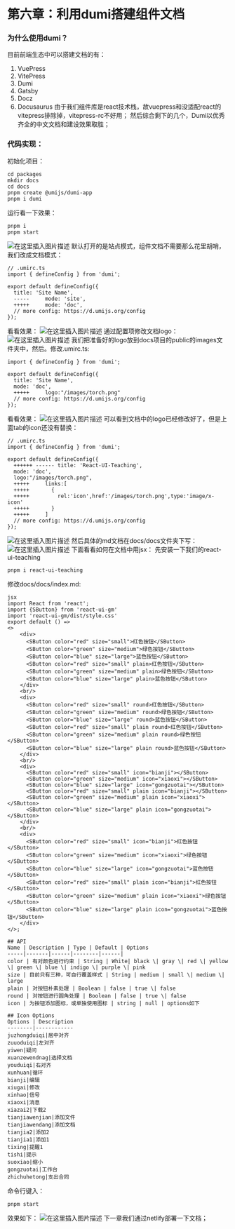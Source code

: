 # 第六章：利用dumi搭建组件文档
### 为什么使用dumi？
目前前端生态中可以搭建文档的有：

 1. VuePress
 2. VitePress
 3. Dumi
 4. Gatsby
 5. Docz
 6. Docusaurus
由于我们组件库是react技术栈，故vuepress和没适配react的vitepress排除掉，vitepress-rc不好用；
然后综合剩下的几个，Dumi以优秀齐全的中文文档和建设效果取胜；
### 代码实现：
初始化项目：
```
cd packages
mkdir docs 
cd docs
pnpm create @umijs/dumi-app
pnpm i dumi
```
运行看一下效果：
```
pnpm i
pnpm start
```
![在这里插入图片描述](https://img-blog.csdnimg.cn/32dfd6b475e94de08c67ffad23eb9e84.png)
默认打开的是站点模式，组件文档不需要那么花里胡哨，我们改成文档模式：
```
// .umirc.ts
import { defineConfig } from 'dumi';

export default defineConfig({
  title: 'Site Name',
  -----     mode: 'site',
  +++++     mode: 'doc',
  // more config: https://d.umijs.org/config
});
```
看看效果：
![在这里插入图片描述](https://img-blog.csdnimg.cn/120f1de3ffcf42218fb9e3576d005b79.png)
通过配置项修改文档logo：
![在这里插入图片描述](https://img-blog.csdnimg.cn/a3f02a57fb11484ea7a325fc3687b6fc.png)
我们把准备好的logo放到docs项目的public的images文件夹中，然后。修改.umirc.ts:
```
import { defineConfig } from 'dumi';

export default defineConfig({
  title: 'Site Name',
  mode: 'doc',
  +++++     logo:"/images/torch.png"
  // more config: https://d.umijs.org/config
});
```
看看效果：
![在这里插入图片描述](https://img-blog.csdnimg.cn/7ef66d31a31248e9bad305ffcde644b3.png)
可以看到文档中的logo已经修改好了，但是上面tab的icon还没有替换：
```
// .umirc.ts
import { defineConfig } from 'dumi';

export default defineConfig({
  ++++++ ------ title: 'React-UI-Teaching',
  mode: 'doc',
  logo:"/images/torch.png",
  +++++     links:[
  +++++       {
  +++++         rel:'icon',href:'/images/torch.png',type:'image/x-icon'
  +++++       }
  +++++     ]
  // more config: https://d.umijs.org/config
});
```
![在这里插入图片描述](https://img-blog.csdnimg.cn/41864c0ee6194160b8a3a085a891ea8d.png)
然后具体的md文档在docs/docs文件夹下写：
![在这里插入图片描述](https://img-blog.csdnimg.cn/8218093044674f828e70403fb3600d86.png)
下面看看如何在文档中用jsx：
先安装一下我们的react-ui-teaching
```
pnpm i react-ui-teaching
```

修改docs/docs/index.md:
```
jsx
import React from 'react';
import {SButton} from 'react-ui-gm'
import 'react-ui-gm/dist/style.css'
export default () => 
<>
    <div>
      <SButton color="red" size="small">红色按钮</SButton>
      <SButton color="green" size="medium">绿色按钮</SButton>
      <SButton color="blue" size="large">蓝色按钮</SButton>
      <SButton color="red" size="small" plain>红色按钮</SButton>
      <SButton color="green" size="medium" plain>绿色按钮</SButton>
      <SButton color="blue" size="large" plain>蓝色按钮</SButton>
    </div>
    <br/>
    <div>
      <SButton color="red" size="small" round>红色按钮</SButton>
      <SButton color="green" size="medium" round>绿色按钮</SButton>
      <SButton color="blue" size="large" round>蓝色按钮</SButton>
      <SButton color="red" size="small" plain round>红色按钮</SButton>
      <SButton color="green" size="medium" plain round>绿色按钮</SButton>
      <SButton color="blue" size="large" plain round>蓝色按钮</SButton>
    </div>
    <br/>
    <div>
      <SButton color="red" size="small" icon="bianji"></SButton>
      <SButton color="green" size="medium" icon="xiaoxi"></SButton>
      <SButton color="blue" size="large" icon="gongzuotai"></SButton>
      <SButton color="red" size="small" plain icon="bianji"></SButton>
      <SButton color="green" size="medium" plain icon="xiaoxi"></SButton>
      <SButton color="blue" size="large" plain icon="gongzuotai"></SButton>
    </div>
    <br/>
    <div>
      <SButton color="red" size="small" icon="bianji">红色按钮</SButton>
      <SButton color="green" size="medium" icon="xiaoxi">绿色按钮</SButton>
      <SButton color="blue" size="large" icon="gongzuotai">蓝色按钮</SButton>
      <SButton color="red" size="small" plain icon="bianji">红色按钮</SButton>
      <SButton color="green" size="medium" plain icon="xiaoxi">绿色按钮</SButton>
      <SButton color="blue" size="large" plain icon="gongzuotai">蓝色按钮</SButton>
    </div>
</>;

## API
Name | Description | Type | Default | Options
-----|-------|------|--------|------|
color | 有对颜色进行约束 | String | White| black \| gray \| red \| yellow \| green \| blue \| indigo \| purple \| pink
size | 目前只有三种，可自行覆盖样式 | String | medium | small \| medium \| large
plain | 对按钮朴素处理 | Boolean | false | true \| false
round | 对按钮进行圆角处理 | Boolean | false | true \| false
icon | 为按钮添加图标，或单独使用图标 | string | null | options如下

## Icon Options
Options | Description
--------|------------
juzhongduiqi|居中对齐
zuuoduiqi|左对齐
yiwen|疑问
xuanzewendnag|选择文档
youduiqi|右对齐
xunhuan|循环
bianji|编辑
xiugai|修改
xinhao|信号
xiaoxi|消息
xiazai2|下载2
tianjiawenjian|添加文件
tianjiawendang|添加文档
tianjia2|添加2
tianjia1|添加1
tixing|提醒1
tishi|提示
suoxiao|缩小
gongzuotai|工作台
zhichuhetong|支出合同
```
命令行键入：
```
pnpm start
```
效果如下：
![在这里插入图片描述](https://img-blog.csdnimg.cn/77dd55e473884fedb6028a931f167cd7.png)
下一章我们通过netlify部署一下文档；